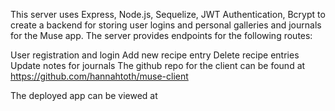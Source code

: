 
This server uses Express, Node.js, Sequelize, JWT Authentication, Bcrypt to create a backend for storing user logins and personal galleries and journals for the Muse app. The server provides endpoints for the following routes:

User registration and login
Add new recipe entry
Delete recipe entries
Update notes for journals
The github repo for the client can be found at https://github.com/hannahtoth/muse-client

The deployed app can be viewed at 